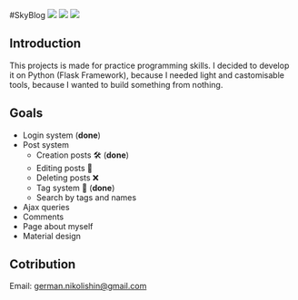 #SkyBlog
![](https://img.shields.io/badge/status-in%20develop-red.svg) ![](https://img.shields.io/pypi/pyversions/Django.svg) ![](https://img.shields.io/badge/flask-0.11.x-blue.svg)

## Introduction 
This projects is made for practice programming skills. I decided to develop it on Python (Flask Framework), because I needed light and castomisable tools, because I wanted to build something from nothing.

## Goals
* Login system (**done**)
* Post system
	* Creation posts 🛠 (**done**)
	* Editing posts 📝 
	* Deleting posts ❌
	* Tag system 📲 (**done**)
	* Search by tags and names
* Ajax queries
* Comments
* Page about myself
* Material design 

## Cotribution 

Email: [german.nikolishin@gmail.com]()